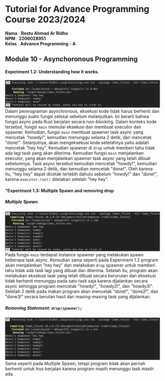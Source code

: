 # Tutorial for Advance Programming Course 2023/2024

**Nama** : **Restu Ahmad Ar Ridho** <br/>
**NPM** : **2206028951** <br/>
**Kelas** : **Advance Programming - A**

## Module 10 - Asynchoronous Programming

#### Experiment 1.2: Understanding how it works.
![](static/images/image.png)
Dalam pemrograman asynchronous, eksekusi kode tidak harus berhenti dan menunggu suatu fungsi selesai sebelum melanjutkan. Ini berarti bahwa fungsi async pada Rust berjalan secara non-blocking. Dalam konteks kode tersebut, fungsi `main` memulai eksekusi dan membuat executor dan spawner. Kemudian, fungsi `main` membuat spawner task async yang mencetak "howdy!", kemudian menunggu selama 2 detik, dan mencetak "done!". Selanjutnya, akan mengeksekusi kode setelahnya yaitu adalah mencetak "hey hey". Kemudian spawner di `drop` untuk memberi tahu tidak ada lagi task yang akan diterima. Kemudian fungsi `main` menjalankan executor, yang akan menjalankan spawner task async yang telah dibuat sebelumnya. Task async tersebut kemudian mencetak "howdy!", kemudian menunggu selama 2 detik, dan kemudian mencetak "done!". Oleh karena itu, "hey hey" dapat dicetak terlebih dahulu sebelum "howdy!" dan "done!", karena `executor.run()` diletakan setelah "hey hey".

#### “Experiment 1.3: Multiple Spawn and removing drop
##### Multiple Spawn
![](static/images/multipletask.png)
Pada fungsi `main` terdapat instance spawner yang melakukan spawn beberapa task async. Kemudian sama seperti pada Experiment 1.2 program akan menjalankan "hey hey" dan melakukan `drop` spawner untuk memberi tahu tidak ada task lagi yang dibuat dan diterima. Setelah itu, program akan melakukan eksekusi task yang telah dibuat secara berurutan dan eksekusi tidak berhenti menunggu pada satu task saja karena dijalankan secara async sehingga program mencetak "howdy!", "howdy2!", dan "howdy3!". Setelah 2 detik pada makan program akan mencetak "done!", "done2!", dan "done3!" secara berutan hasil dari masing-masing task yang dijalankan.

##### Removing Statement: `drop(spawner);`
![](static/images/commentdrop.png)
Sama seperti pada Multiple Spawn, tetapi program tidak akan pernah berhenti untuk trus berjalan karena program masih menunggu task masih ada.
